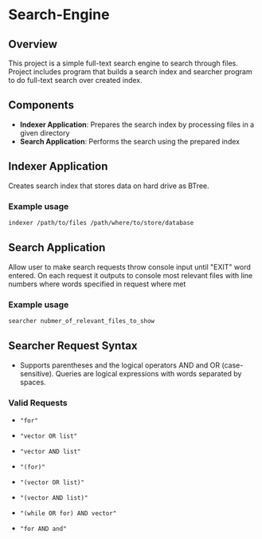 # Search-Engine

## Overview

This project is a simple full-text search engine to search through files. Project includes program that builds a search index and searcher program to do full-text search over created index.

## Components

- **Indexer Application**: Prepares the search index by processing files in a given directory
- **Search Application**: Performs the search using the prepared index

## Indexer Application

Creates search index that stores data on hard drive as BTree.

### Example usage
```bash
indexer /path/to/files /path/where/to/store/database
```

## Search Application

Allow user to make search requests throw console input until "EXIT" word entered. On each request it outputs to console most relevant files with line numbers where words specified in request where met

### Example usage
```bash
searcher nubmer_of_relevant_files_to_show
```

## Searcher Request Syntax


- Supports parentheses and the logical operators AND and OR (case-sensitive). Queries are logical expressions with words separated by spaces.

### Valid Requests

- `"for"`
- `"vector OR list"`

- `"vector AND list"`
- `"(for)"`

- `"(vector OR list)"`
- `"(vector AND list)"`

- `"(while OR for) AND vector"`
- `"for AND and"`
